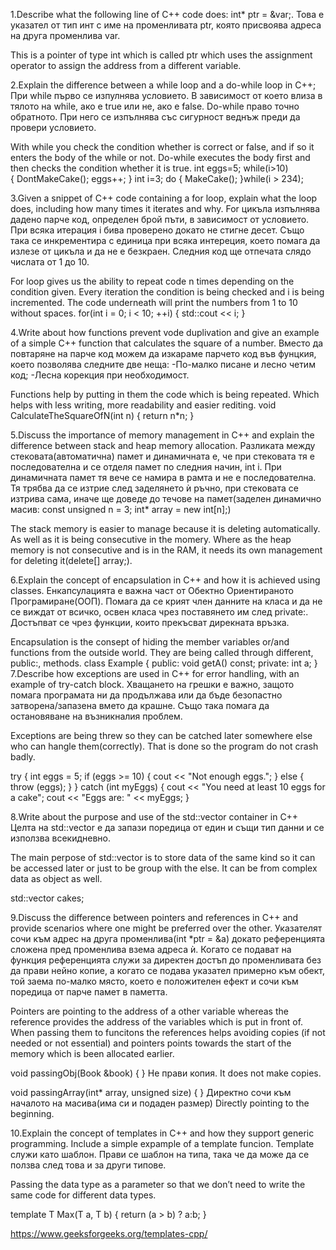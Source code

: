 1.Describe what the following line of C++ code does: int* ptr = &var;.
Това е указател от тип инт с име на променливата ptr, която присвоява адреса на друга променлива var.

This is a pointer of type int which is called ptr which uses the assignment operator to assign the address from a different variable.

2.Explain the difference between a while loop and a do-while loop in C++;
При while първо се изпулнява условието. В зависимост от което влиза в тялото на while, ако е true или не, ако е false.
Do-while право точно обратното. При него се изпълнява със сигурност веднъж преди да провери условието.

With while you check the condition whether is correct or false, and if so it enters the body of the while or not.
Do-while executes the body first and then checks the condition whether it is true.
int eggs=5;
while(i>10)        
{
 DontMakeCake();
 eggs++;
}
int i=3;
do
{
 MakeCake();
}while(i > 234);

3.Given a snippet of C++ code containing a for loop, explain what the loop does, including how many times it iterates and why.
For цикъла изпълнява дадено парче код, определен брой пъти, в зависимост от условието. При всяка итерация i бива проверено докато не стигне десет. Също така се инкрементира с единица при всяка интереция, което помага да излезе от цикъла и да не е безкраен.
Следния код ще отпечата слядо числата от 1 до 10.

For loop gives us the ability to repeat code n times depending on the condition given. Every iteration the condition is being checked and i is being incremented. The code underneath will print the numbers from 1 to 10 without spaces.
for(int i = 0; i < 10; ++i)
{
  std::cout << i;
}

4.Write about how functions prevent vode duplivation and give an example of a simple C++ function that calculates the square of a number.
Вместо да повтаряне на парче код можем да изкараме парчето код във фунцкия, което позволява следните две неща:
 -По-малко писане и лесно четим код;
 -Лесна корекция при необходимост.

 Functions help by putting in them the code which is being repeated. Which helps with less writing, more readability and easier rediting.
void CalculateTheSquareOfN(int n)
{
  return n*n;
}

5.Discuss the importance of memory management in C++ and explain the difference between stack and heap memory allocation.
Разликата между стековата(автоматична) памет и динамичната е, че при стековата тя е последователна и се отделя памет по следния начин, int i. При динамичната памет тя вече се намира в рамта и не е последователна. Тя трябва да се изтрие след заделянето ѝ ръчно, при стековата се изтрива сама, иначе ще доведе до течове на памет(заделен динамично масив: const unsigned n = 3; int* array = new int[n];)

The stack memory is easier to manage because it is deleting automatically. As well as it is being consecutive in the momery. Where as the heap memory is not consecutive and is in the RAM, it needs its own management for deleting it(delete[] array;).

6.Explain the concept of encapsulation in C++ and how it is achieved using classes.
Енкапсулацията е важна част от Обектно Ориентираното Програмиране(ООП). Помага да се крият член данните на класа и да не се виждат от всичко, освен класа чрез поставянето им след private:. Достъпват се чрез функции, които прекъсват дирекната връзка.

Encapsulation is the consept of hiding the member variables or/and functions from the outside world. They are being called through different, public:, methods.
class Example
{
public:
  void getA() const;
private:
  int a;
}
7.Describe how exceptions are used in C++ for error handling, with an example of try-catch block.
Хващането на грешки е важно, защото помага програмата ни да продължава или да бъде безопастно затворена/запазена вмето да крашне. Също така помага да остановяване на възникналия проблем.

Exceptions are being threw so they can be catched later somewhere else who can hangle them(correctly). That is done so the program do not crash badly.

try {
  int eggs = 5;
  if (eggs >= 10) {
    cout << "Not enough eggs.";
  } else {
    throw (eggs);
  }
}
catch (int myEggs) {
  cout << "You need at least 10 eggs for a cake";
  cout << "Eggs are: " << myEggs;
}

8.Write about the purpose and use of the std::vector container in C++
Целта на std::vector е да запази поредица от един и същи тип данни и се използва всекидневно.

The main perpose of std::vector is to store data of the same kind so it can be accessed later or just to be group with the else.
It can be from complex data as object as well.

std::vector<Cake> cakes;

9.Discuss the difference between pointers and references in C++ and provide scenarios where one might be preferred over the other.
Указателят сочи към адрес на друга променлива(int *ptr = &a) докато референцията сложена пред променлива взема адреса ѝ. Когато се подават на функция референцията служи за директен достъп до променливата без да прави нейно копие, а когато се подава указател примерно към обект, той заема по-малко място, което е положителен ефект и сочи към поредица от парче памет в паметта.

Pointers are pointing to the address of a other variable whereas the reference provides the address of the variables which is put in front of. When passing them to funcitons the references helps avoiding copies (if not needed or not essential) and pointers points towards the start of the memory which is been allocated earlier.

void passingObj(Book &book)
{
}
Не прави копия.
It does not make copies.

void passingArray(int* array, unsigned size)
{
}
Директно сочи към началото на масива(има си и подаден размер)
Directly pointing to the beginning.

10.Explain the concept of templates in C++ and how they support generic programming. Include a simple expample of a template funcion.
Template служи като шаблон. Прави се шаблон на типа, така че да може да се ползва след това и за други типове.

Passing the data type as a parameter so that we don’t need to write the same code for different data types.

template <typename T>
T Max(T a, T b)
{
  return (a > b) ? a:b;
}

https://www.geeksforgeeks.org/templates-cpp/




